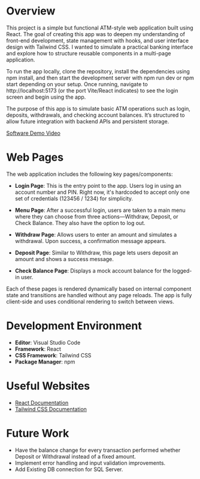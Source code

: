 # Overview

This project is a simple but functional ATM-style web application built using React. The goal of creating this app was to deepen my understanding of front-end development, state management with hooks, and user interface design with Tailwind CSS. I wanted to simulate a practical banking interface and explore how to structure reusable components in a multi-page application.

To run the app locally, clone the repository, install the dependencies using npm install, and then start the development server with npm run dev or npm start depending on your setup. Once running, navigate to http://localhost:5173 (or the port Vite/React indicates) to see the login screen and begin using the app.

The purpose of this app is to simulate basic ATM operations such as login, deposits, withdrawals, and checking account balances. It’s structured to allow future integration with backend APIs and persistent storage.

[Software Demo Video](https://youtu.be/dkvva5B_Z1s)

# Web Pages

The web application includes the following key pages/components:

* **Login Page**: This is the entry point to the app. Users log in using an account number and PIN. Right now, it's hardcoded to accept only one set of credentials (123456 / 1234) for simplicity.

* **Menu Page**: After a successful login, users are taken to a main menu where they can choose from three actions—Withdraw, Deposit, or Check Balance. They also have the option to log out.

* **Withdraw Page**: Allows users to enter an amount and simulates a withdrawal. Upon success, a confirmation message appears.

* **Deposit Page**: Similar to Withdraw, this page lets users deposit an amount and shows a success message.

* **Check Balance Page**: Displays a mock account balance for the logged-in user.

Each of these pages is rendered dynamically based on internal component state and transitions are handled without any page reloads. The app is fully client-side and uses conditional rendering to switch between views.

# Development Environment

* **Editor**: Visual Studio Code
* **Framework**: React
* **CSS Framework**: Tailwind CSS
* **Package Manager**: npm

# Useful Websites

* [React Documentation](https://reactjs.org/)
* [Tailwind CSS Documentation](https://tailwindcss.com/)

# Future Work

* Have the balance change for every transaction performed whether Deposit or Withdrawal instead of a fixed amount.
* Implement error handling and input validation improvements.
* Add Existing DB connection for SQL Server.
